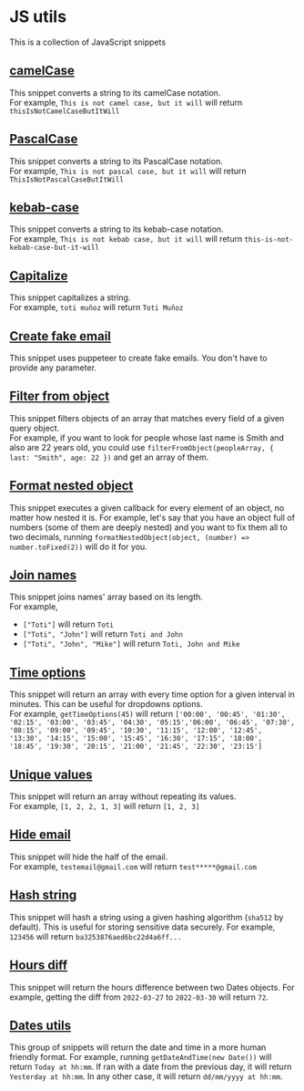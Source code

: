 # JS utils

This is a collection of JavaScript snippets

## [camelCase](./utils/camelCase.js)

This snippet converts a string to its camelCase notation.\
For example, `This is not camel case, but it will` will return `thisIsNotCamelCaseButItWill`

## [PascalCase](./utils/PascalCase.js)

This snippet converts a string to its PascalCase notation.\
For example, `This is not pascal case, but it will` will return `ThisIsNotPascalCaseButItWill`

## [kebab-case](./utils/kebab-case.js)

This snippet converts a string to its kebab-case notation.\
For example, `This is not kebab case, but it will` will return `this-is-not-kebab-case-but-it-will`

## [Capitalize](./utils/capitalize.js)

This snippet capitalizes a string.\
For example, `toti muñoz` will return `Toti Muñoz`

## [Create fake email](./utils/createFakeEmail.js)

This snippet uses puppeteer to create fake emails. You don't have to provide any parameter.

## [Filter from object](./utils/filterFromObject.js)

This snippet filters objects of an array that matches every field of a given query object.\
For example, if you want to look for people whose last name is Smith and also are 22 years old, you could use
`filterFromObject(peopleArray, { last: "Smith", age: 22 })` and get an array of them.

## [Format nested object](./utils/formatNestedObject.js)

This snippet executes a given callback for every element of an object, no matter how nested it is.
For example, let's say that you have an object full of numbers (some of them are deeply nested) and you want to fix them all to two decimals, running `formatNestedObject(object, (number) => number.toFixed(2))` will do it for you.

## [Join names](./utils/joinNames.js)

This snippet joins names' array based on its length.\
For example,

-   `["Toti"]` will return `Toti`
-   `["Toti", "John"]` will return `Toti and John`
-   `["Toti", "John", "Mike"]` will return `Toti, John and Mike`

## [Time options](./utils/timeOptions.js)

This snippet will return an array with every time option for a given interval in minutes. This can be useful for dropdowns options.\
For example, `getTimeOptions(45)` will return `['00:00', '00:45', '01:30', '02:15', '03:00', '03:45', '04:30', '05:15','06:00', '06:45', '07:30', '08:15', '09:00', '09:45', '10:30', '11:15', '12:00', '12:45', '13:30', '14:15', '15:00', '15:45', '16:30', '17:15', '18:00', '18:45', '19:30', '20:15', '21:00', '21:45', '22:30', '23:15']`

## [Unique values](./utils/uniqueValues.js)

This snippet will return an array without repeating its values.\
For example, `[1, 2, 2, 1, 3]` will return `[1, 2, 3]`

## [Hide email](./utils/hideEmail.js)

This snippet will hide the half of the email.\
For example, `testemail@gmail.com` will return `test*****@gmail.com`

## [Hash string](./utils/hashString.js)

This snippet will hash a string using a given hashing algorithm (`sha512` by default). This is useful for storing sensitive data securely.
For example, `123456` will return `ba3253876aed6bc22d4a6ff...`

## [Hours diff](./utils/hoursDiff.js)

This snippet will return the hours difference between two Dates objects.
For example, getting the diff from `2022-03-27` to `2022-03-30` will return `72`.

## [Dates utils](./utils/dates.js)
This group of snippets will return the date and time in a more human friendly format.
For example, running `getDateAndTime(new Date())` will return `Today at hh:mm`. If ran with a date from the previous day, it will return `Yesterday at hh:mm`. In any other case, it will return `dd/mm/yyyy at hh:mm`.
